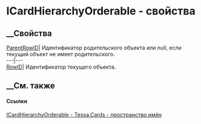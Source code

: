 # ICardHierarchyOrderable - свойства
##  __Свойства
[ParentRowID](P_Tessa_Cards_ICardHierarchyOrderable_ParentRowID.htm)|
Идентификатор родительского объекта или null, если текущий объект не имеет
родительского.  
---|---  
[RowID](P_Tessa_Cards_ICardHierarchyOrderable_RowID.htm)| Идентификатор
текущего объекта.  
##  __См. также
#### Ссылки
[ICardHierarchyOrderable - ](T_Tessa_Cards_ICardHierarchyOrderable.htm)
[Tessa.Cards - пространство имён](N_Tessa_Cards.htm)
